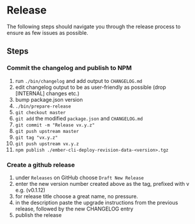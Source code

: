 # Release

The following steps should navigate you through the release process to ensure as few issues as possible.

## Steps

### Commit the changelog and publish to NPM

1. run `./bin/changelog` and add output to `CHANGELOG.md`
2. edit changelog output to be as user-friendly as possible (drop [INTERNAL] changes etc.)
3. bump package.json version
4. `./bin/prepare-release`
5. `git checkout master`
6. `git add` the modified `package.json` and `CHANGELOG.md`
7. `git commit -m "Release vx.y.z"`
8. `git push upstream master`
9. `git tag "vx.y.z"`
10. `git push upstream vx.y.z`
11. `npm publish ./ember-cli-deploy-revision-data-<version>.tgz`

### Create a github release

1. under `Releases` on GitHub choose `Draft New Release`
2. enter the new version number created above as the tag, prefixed with v e.g. (v0.1.12)
3. for release title choose a great name, no pressure.
4. in the description paste the upgrade instructions from the previous release, followed by the new CHANGELOG entry
5. publish the release
